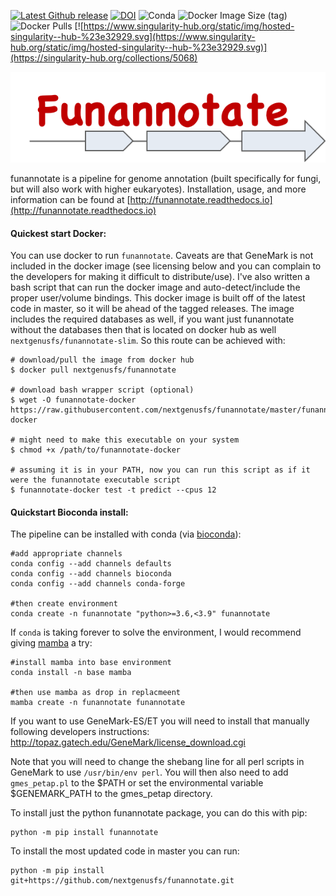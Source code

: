 [![Latest Github release](https://img.shields.io/github/release/nextgenusfs/funannotate.svg)](https://github.com/nextgenusfs/funannotate/releases/latest)
[![DOI](https://zenodo.org/badge/48254740.svg)](https://zenodo.org/badge/latestdoi/48254740)
![Conda](https://img.shields.io/conda/dn/bioconda/funannotate)
![Docker Image Size (tag)](https://img.shields.io/docker/image-size/nextgenusfs/funannotate/latest)
![Docker Pulls](https://img.shields.io/docker/pulls/nextgenusfs/funannotate)
[![https://www.singularity-hub.org/static/img/hosted-singularity--hub-%23e32929.svg](https://www.singularity-hub.org/static/img/hosted-singularity--hub-%23e32929.svg)](https://singularity-hub.org/collections/5068)

![Alt text](funannotate-logo.png?raw=true "Funannotate")

funannotate is a pipeline for genome annotation (built specifically for fungi, but will also work with higher eukaryotes). Installation, usage, and more information can be found at [http://funannotate.readthedocs.io](http://funannotate.readthedocs.io)

#### Quickest start Docker:

You can use docker to run `funannotate`. Caveats are that GeneMark is not included in the docker image (see licensing below and you can complain to the developers for making it difficult to distribute/use). I've also written a bash script that can run the docker image and auto-detect/include the proper user/volume bindings.  This docker image is built off of the latest code in master, so it will be ahead of the tagged releases. The image includes the required databases as well, if you want just funannotate without the databases then that is located on docker hub as well `nextgenusfs/funannotate-slim`. So this route can be achieved with:

```
# download/pull the image from docker hub
$ docker pull nextgenusfs/funannotate

# download bash wrapper script (optional)
$ wget -O funannotate-docker https://raw.githubusercontent.com/nextgenusfs/funannotate/master/funannotate-docker

# might need to make this executable on your system
$ chmod +x /path/to/funannotate-docker

# assuming it is in your PATH, now you can run this script as if it were the funannotate executable script
$ funannotate-docker test -t predict --cpus 12
```

#### Quickstart Bioconda install:

The pipeline can be installed with conda (via [bioconda](https://bioconda.github.io/)):
```
#add appropriate channels
conda config --add channels defaults
conda config --add channels bioconda
conda config --add channels conda-forge

#then create environment
conda create -n funannotate "python>=3.6,<3.9" funannotate
```
If `conda` is taking forever to solve the environment, I would recommend giving [mamba](https://github.com/mamba-org/mamba) a try:
```
#install mamba into base environment
conda install -n base mamba

#then use mamba as drop in replacmeent
mamba create -n funannotate funannotate
```

If you want to use GeneMark-ES/ET you will need to install that manually following developers instructions:
http://topaz.gatech.edu/GeneMark/license_download.cgi

Note that you will need to change the shebang line for all perl scripts in GeneMark to use `/usr/bin/env perl`.
You will then also need to add `gmes_petap.pl` to the $PATH or set the environmental variable $GENEMARK_PATH to the gmes_petap directory.

To install just the python funannotate package, you can do this with pip:
```
python -m pip install funannotate
```

To install the most updated code in master you can run:
```
python -m pip install git+https://github.com/nextgenusfs/funannotate.git
```
